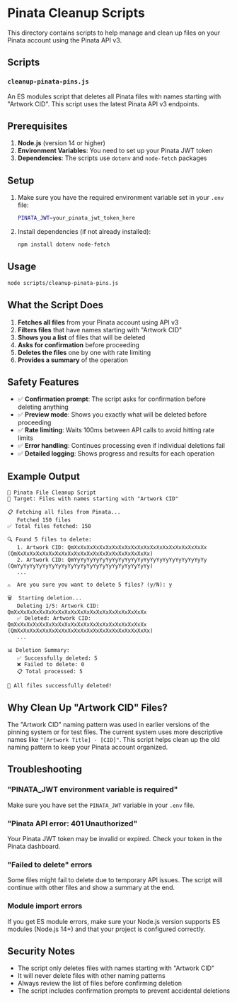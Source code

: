 # Pinata Cleanup Scripts

This directory contains scripts to help manage and clean up files on your Pinata account using the Pinata API v3.

## Scripts

### `cleanup-pinata-pins.js`

An ES modules script that deletes all Pinata files with names starting with "Artwork CID". This script uses the latest Pinata API v3 endpoints.

## Prerequisites

1. **Node.js** (version 14 or higher)
2. **Environment Variables**: You need to set up your Pinata JWT token
3. **Dependencies**: The scripts use `dotenv` and `node-fetch` packages

## Setup

1. Make sure you have the required environment variable set in your `.env` file:

   ```bash
   PINATA_JWT=your_pinata_jwt_token_here
   ```

2. Install dependencies (if not already installed):
   ```bash
   npm install dotenv node-fetch
   ```

## Usage

```bash
node scripts/cleanup-pinata-pins.js
```

## What the Script Does

1. **Fetches all files** from your Pinata account using API v3
2. **Filters files** that have names starting with "Artwork CID"
3. **Shows you a list** of files that will be deleted
4. **Asks for confirmation** before proceeding
5. **Deletes the files** one by one with rate limiting
6. **Provides a summary** of the operation

## Safety Features

- ✅ **Confirmation prompt**: The script asks for confirmation before deleting anything
- ✅ **Preview mode**: Shows you exactly what will be deleted before proceeding
- ✅ **Rate limiting**: Waits 100ms between API calls to avoid hitting rate limits
- ✅ **Error handling**: Continues processing even if individual deletions fail
- ✅ **Detailed logging**: Shows progress and results for each operation

## Example Output

```
🧹 Pinata File Cleanup Script
🎯 Target: Files with names starting with "Artwork CID"

📋 Fetching all files from Pinata...
   Fetched 150 files
✅ Total files fetched: 150

🔍 Found 5 files to delete:
   1. Artwork CID: QmXxXxXxXxXxXxXxXxXxXxXxXxXxXxXxXxXxXxXxXxXx (QmXxXxXxXxXxXxXxXxXxXxXxXxXxXxXxXxXxXxXxXxXx)
   2. Artwork CID: QmYyYyYyYyYyYyYyYyYyYyYyYyYyYyYyYyYyYyYyYyYy (QmYyYyYyYyYyYyYyYyYyYyYyYyYyYyYyYyYyYyYyYyYy)
   ...

⚠️  Are you sure you want to delete 5 files? (y/N): y

🗑️  Starting deletion...
   Deleting 1/5: Artwork CID: QmXxXxXxXxXxXxXxXxXxXxXxXxXxXxXxXxXxXxXxXxXx
   ✅ Deleted: Artwork CID: QmXxXxXxXxXxXxXxXxXxXxXxXxXxXxXxXxXxXxXxXxXx (QmXxXxXxXxXxXxXxXxXxXxXxXxXxXxXxXxXxXxXxXxXx)
   ...

📊 Deletion Summary:
   ✅ Successfully deleted: 5
   ❌ Failed to delete: 0
   📋 Total processed: 5

🎉 All files successfully deleted!
```

## Why Clean Up "Artwork CID" Files?

The "Artwork CID" naming pattern was used in earlier versions of the pinning system or for test files. The current system uses more descriptive names like `"[Artwork Title] - [CID]"`. This script helps clean up the old naming pattern to keep your Pinata account organized.

## Troubleshooting

### "PINATA_JWT environment variable is required"

Make sure you have set the `PINATA_JWT` variable in your `.env` file.

### "Pinata API error: 401 Unauthorized"

Your Pinata JWT token may be invalid or expired. Check your token in the Pinata dashboard.

### "Failed to delete" errors

Some files might fail to delete due to temporary API issues. The script will continue with other files and show a summary at the end.

### Module import errors

If you get ES module errors, make sure your Node.js version supports ES modules (Node.js 14+) and that your project is configured correctly.

## Security Notes

- The script only deletes files with names starting with "Artwork CID"
- It will never delete files with other naming patterns
- Always review the list of files before confirming deletion
- The script includes confirmation prompts to prevent accidental deletions
